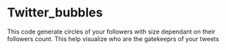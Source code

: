 # Twitter_bubbles
This code generate circles of your followers with size dependant on their followers count. This help visualize who are the gatekeeprs of your tweets
